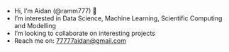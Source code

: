 - Hi, I’m Aidan (@ramm777) 👋
- I’m interested in Data Science, Machine Learning, Scientific Computing and Modelling
- I’m looking to collaborate on interesting projects
- Reach me on: 77777aidan@gmail.com

<!---
ramm777/ramm777 is a ✨ special ✨ repository because its `README.md` (this file) appears on your GitHub profile.
You can click the Preview link to take a look at your changes.
🌱 I’m currently learning more DS to become an expert
--->
